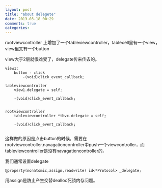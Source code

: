 ```yaml
---
layout: post
title: "about delegete"
date: 2013-03-18 00:29
comments: true
categories: 
---
```



rootviewcontroller 上增加了一个tableviewcontroller，tablecell里有一个view，view里又有一个button


view大于2层就很难受了，delegate传来传去的。

```
view1:
	button - click
		-(void)click_event_callback;
	
tableviewcontroller
	view1.delegate = self;
	
	-(void)click_event_callback;
	
	
rootviewcontroller
	tableviewcontroller *tbvc.delegate = self;
	
	-(void)click_event_callback;
	
```


这样做的原因是点击button的时候，需要在rootviewcontroller.navagationcontroller中push一个viewcontroller，而tableviewcontroller是没有navagationcontroller的。

我们通常设置delegate

	@property(nonatomic,assign,readwrite) id<*Protocol> _delegate;

用assign是防止产生交替dealloc死锁内存问题。



